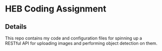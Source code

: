 # HEB Coding Assignment

## Details

This repo contains my code and configuration files for spinning up a RESTful API for uploading images and performing object detection on them.